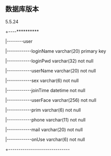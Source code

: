 ## 数据库版本
5.5.24

+----**********

|--------user

|------------loginName varchar(20) primary key

|------------loginPwd varchar(32) not null

|------------userName varchar(20) not null

|------------sex varchar(6) not null

|------------joinTime datetime not null

|------------userFace varchar(256) not null

|------------prim varchar(6) not null

|------------phone varchar(11) not null

|------------mail varchar(20) not null

|------------onUse varchar(6) not null

+------------------------------

